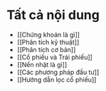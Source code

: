 # Tất cả nội dung
* [[Chứng khoán là gì]]
* [[Phân tích kỹ thuật]]
* [[Phân tích cơ bản]]
* [[Cổ phiếu và Trái phiếu]]
* [[Nến nhật là gì]]
* [[Các phương pháp đầu tư]]
* [[Hướng dẫn lọc cổ phiếu]]